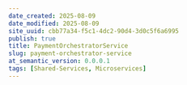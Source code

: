 ```yaml
---
date_created: 2025-08-09
date_modified: 2025-08-09
site_uuid: cbb77a34-f5c1-4dc2-90d4-3d0c5f6a6995
publish: true
title: PaymentOrchestratorService
slug: payment-orchestrator-service
at_semantic_version: 0.0.0.1
tags: [Shared-Services, Microservices]
---
```

